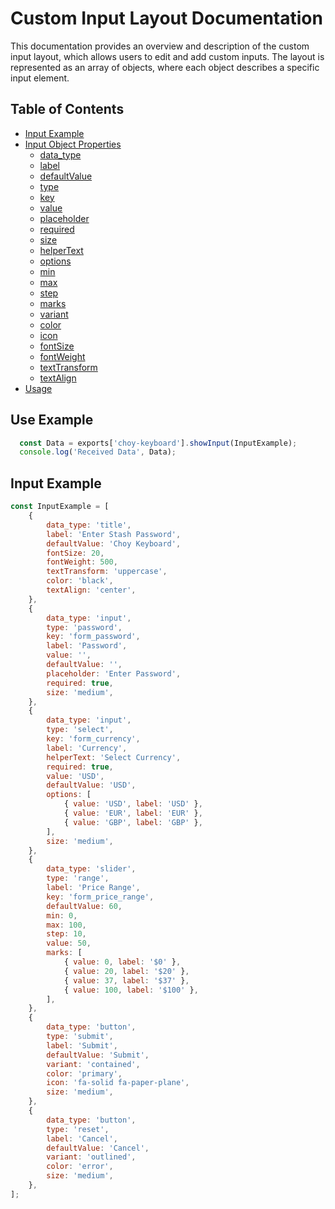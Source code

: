 # Custom Input Layout Documentation

This documentation provides an overview and description of the custom input layout, which allows users to edit and add custom inputs. The layout is represented as an array of objects, where each object describes a specific input element.

## Table of Contents
- [Input Example](#input-example)
- [Input Object Properties](#input-object-properties)
  - [data_type](#data_type)
  - [label](#label)
  - [defaultValue](#defaultvalue)
  - [type](#type)
  - [key](#key)
  - [value](#value)
  - [placeholder](#placeholder)
  - [required](#required)
  - [size](#size)
  - [helperText](#helpertext)
  - [options](#options)
  - [min](#min)
  - [max](#max)
  - [step](#step)
  - [marks](#marks)
  - [variant](#variant)
  - [color](#color)
  - [icon](#icon)
  - [fontSize](#fontsize)
  - [fontWeight](#fontweight)
  - [textTransform](#texttransform)
  - [textAlign](#textalign)
- [Usage](#usage)

## Use Example
```javascript
  const Data = exports['choy-keyboard'].showInput(InputExample);
  console.log('Received Data', Data);
```

## Input Example

```javascript
const InputExample = [
    {
        data_type: 'title',
        label: 'Enter Stash Password',
        defaultValue: 'Choy Keyboard',
        fontSize: 20,
        fontWeight: 500,
        textTransform: 'uppercase',
        color: 'black',
        textAlign: 'center',
    },
    {
        data_type: 'input',
        type: 'password',
        key: 'form_password',
        label: 'Password',
        value: '',
        defaultValue: '',
        placeholder: 'Enter Password',
        required: true,
        size: 'medium',
    },
    {
        data_type: 'input',
        type: 'select',
        key: 'form_currency',
        label: 'Currency',
        helperText: 'Select Currency',
        required: true,
        value: 'USD',
        defaultValue: 'USD',
        options: [
            { value: 'USD', label: 'USD' },
            { value: 'EUR', label: 'EUR' },
            { value: 'GBP', label: 'GBP' },
        ],
        size: 'medium',
    },
    {
        data_type: 'slider',
        type: 'range',
        label: 'Price Range',
        key: 'form_price_range',
        defaultValue: 60,
        min: 0,
        max: 100,
        step: 10,
        value: 50,
        marks: [
            { value: 0, label: '$0' },
            { value: 20, label: '$20' },
            { value: 37, label: '$37' },
            { value: 100, label: '$100' },
        ],
    },
    {
        data_type: 'button',
        type: 'submit',
        label: 'Submit',
        defaultValue: 'Submit',
        variant: 'contained',
        color: 'primary',
        icon: 'fa-solid fa-paper-plane',
        size: 'medium',
    },
    {
        data_type: 'button',
        type: 'reset',
        label: 'Cancel',
        defaultValue: 'Cancel',
        variant: 'outlined',
        color: 'error',
        size: 'medium',
    },
];
